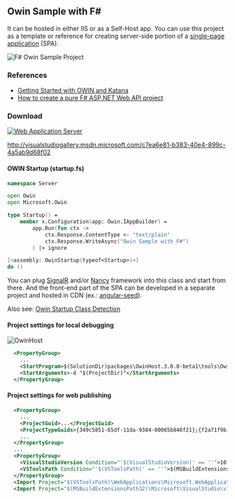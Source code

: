 ﻿## Owin Sample with F# 

It can be hosted in either IIS or as a Self-Host app. You can use this project as a
template or reference for creating server-side portion of a
[single-page application](http://en.wikipedia.org/wiki/Single-page_application) (SPA).

![F# Owin Sample Project](http://i.imgur.com/yJL8nLZ.png)

### References

 * [Getting Started with OWIN and Katana](http://www.asp.net/aspnet/overview/owin-and-katana/getting-started-with-owin-and-katana)
 * [How to create a pure F# ASP.NET Web API project](http://blog.ploeh.dk/2013/08/23/how-to-create-a-pure-f-aspnet-web-api-project/)

### Download

[![Web Application Server](http://i.imgur.com/PA5swd0.png)](http://visualstudiogallery.msdn.microsoft.com/c7ea6e81-b383-40e4-899c-4a5ab9d68f02)

http://visualstudiogallery.msdn.microsoft.com/c7ea6e81-b383-40e4-899c-4a5ab9d68f02

#### OWIN Startup (startup.fs)

```fsharp
namespace Server

open Owin
open Microsoft.Owin

type Startup() =
    member x.Configuration(app: Owin.IAppBuilder) =
        app.Run(fun ctx ->
            ctx.Response.ContentType <- "text/plain"
            ctx.Response.WriteAsync("Owin Sample with F#")
        ) |> ignore

[<assembly: OwinStartup(typeof<Startup>)>]
do ()
```

You can plug [SignalR](http://www.asp.net/signalr) and/or [Nancy](http://nancyfx.org/)
framework into this class and start from there. And the front-end part of the SPA can
be developed in a separate project and hosted in CDN (ex.: [angular-seed](https://github.com/angular/angular-seed)).

Also see: [Owin Startup Class Detection](http://www.asp.net/aspnet/overview/owin-and-katana/owin-startup-class-detection)

#### Project settings for local debugging

![OwinHost](http://i.imgur.com/nlVcWxa.png)

```xml
  <PropertyGroup>
    ...
    <StartProgram>$(SolutionDir)packages\OwinHost.3.0.0-beta1\tools\OwinHost.exe</StartProgram>
    <StartArguments>-d "$(ProjectDir)"</StartArguments>
  </PropertyGroup>
```

#### Project settings for web publishing

```xml
  <PropertyGroup>
    ...
    <ProjectGuid>...</ProjectGuid>
    <ProjectTypeGuids>{349c5851-65df-11da-9384-00065b846f21};{f2a71f9b-5d33-465a-a702-920d77279786}</ProjectTypeGuids>
    ...
  </PropertyGroup>
  ...
  <PropertyGroup>
    <VisualStudioVersion Condition="'$(VisualStudioVersion)' == ''">10.0</VisualStudioVersion>
    <VSToolsPath Condition="'$(VSToolsPath)' == ''">$(MSBuildExtensionsPath32)\Microsoft\VisualStudio\v$(VisualStudioVersion)</VSToolsPath>
  </PropertyGroup>
  <Import Project="$(VSToolsPath)\WebApplications\Microsoft.WebApplication.targets" Condition="'$(VSToolsPath)' != ''" />
  <Import Project="$(MSBuildExtensionsPath32)\Microsoft\VisualStudio\v10.0\WebApplications\Microsoft.WebApplication.targets" Condition="false" />
```